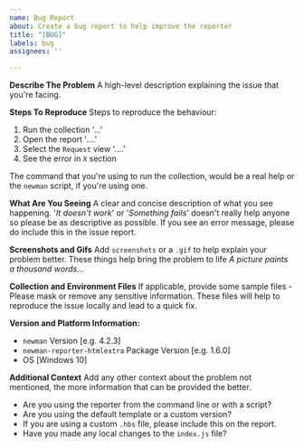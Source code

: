 ```yaml
---
name: Bug Report
about: Create a bug report to help improve the reporter
title: "[BUG]"
labels: bug
assignees: ''

---
```


**Describe The Problem**
A high-level description explaining the issue that you're facing. 

**Steps To Reproduce**
Steps to reproduce the behaviour:

1. Run the collection '...'
2. Open the report '....'
3. Select the `Request` view '....'
4. See the error in `X` section

The command that you're using to run the collection, would be a real help or the `newman` script, if you're using one.

**What Are You Seeing**
A clear and concise description of what you see happening. '_It doesn't work_' or '_Something fails_' doesn't really help anyone so please be as descriptive as possible. If you see an error message, please do include this in the issue report.

**Screenshots and Gifs**
Add `screenshots` or a `.gif` to help explain your problem better. These things help bring the problem to life _A picture paints a thousand words..._

**Collection and Environment Files**
If applicable, provide some sample files - Please mask or remove any sensitive information. These files will help to reproduce the issue locally and lead to a quick fix.

**Version and Platform Information:**
 - `newman` Version [e.g. 4.2.3]
 - `newman-reporter-htmlextra` Package Version [e.g. 1.6.0]
 - OS [Windows 10]

**Additional Context**
Add any other context about the problem not mentioned, the more information that can be provided the better. 

- Are you using the reporter from the command line or with a script? 
- Are you using the default template or a custom version?
- If you are using a custom `.hbs` file, please include this on the report.
- Have you made any local changes to the `index.js` file?

